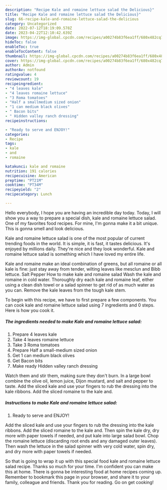 ```yaml
---
description: "Recipe Kale and romaine lettuce salad the Delicious}"
title: "Recipe Kale and romaine lettuce salad the Delicious}"
slug: 66-recipe-kale-and-romaine-lettuce-salad-the-delicious
category: Uncategorized
date: 2022-07-12T18:19:09.578Z
date: 2023-04-22T12:10:42.639Z
image: https://img-global.cpcdn.com/recipes/a00274b83f6ea1ff/680x482cq70/kale-and-romaine-lettuce-salad-recipe-main-photo.jpg
hideToc: false
enableToc: true
enableTocContent: false
thumbnail: https://img-global.cpcdn.com/recipes/a00274b83f6ea1ff/680x482cq70/kale-and-romaine-lettuce-salad-recipe-main-photo.jpg
cover: https://img-global.cpcdn.com/recipes/a00274b83f6ea1ff/680x482cq70/kale-and-romaine-lettuce-salad-recipe-main-photo.jpg
author: Admin
authorAv: notfound
ratingvalue: 4
reviewcount: 19
recipeingredient:
- "4 leaves kale"
- "4 leaves romaine lettuce"
- "3 Roma tomatoes"
- "Half a smallmedium sized onion"
- "1 can medium black olives"
- " Bacon bits"
- " Hidden valley ranch dressing"
recipeinstructions:

- "Ready to serve and ENJOY!"
categories:
- Recipe
tags:
- kale
- and
- romaine

katakunci: kale and romaine 
nutrition: 191 calories
recipecuisine: American
preptime: "PT21M"
cooktime: "PT34M"
recipeyield: "2"
recipecategory: Lunch

---
```



Hello everybody, I hope you are having an incredible day today. Today, I will show you a way to prepare a special dish, kale and romaine lettuce salad. One of my favorites food recipes. For mine, I'm gonna make it a bit unique. This is gonna smell and look delicious.

Kale and romaine lettuce salad is one of the most popular of current trending foods in the world. It is simple, it is fast, it tastes delicious. It's enjoyed by millions daily. They're nice and they look wonderful. Kale and romaine lettuce salad is something which I have loved my entire life.

Kale and romaine make an ideal combination of greens, but all romaine or all kale is fine: just stay away from tender, wilting leaves like mesclun and Bibb lettuce. Salt Pepper How to make kale and romaine salad Wash the kale and romaine in cold water. Thoroughly dry each kale and romaine leaf, either using a clean dish towel or a salad spinner to get rid of as much water as you can. Remove the kale leaves from the tough kale stem.


To begin with this recipe, we have to first prepare a few components. You can cook kale and romaine lettuce salad using 7 ingredients and 0 steps. Here is how you cook it.

<!--inarticleads1-->

##### The ingredients needed to make Kale and romaine lettuce salad:

1. Prepare 4 leaves kale
1. Take 4 leaves romaine lettuce
1. Take 3 Roma tomatoes
1. Prepare Half a small-medium sized onion
1. Get 1 can medium black olives
1. Get  Bacon bits
1. Make ready  Hidden valley ranch dressing


Watch them and stir them, making sure they don&#39;t burn. In a large bowl combine the olive oil, lemon juice, Dijon mustard, and salt and pepper to taste. Add the sliced kale and use your fingers to rub the dressing into the kale ribbons. Add the sliced romaine to the kale and. 

<!--inarticleads2-->

##### Instructions to make Kale and romaine lettuce salad:


1. Ready to serve and ENJOY!

Add the sliced kale and use your fingers to rub the dressing into the kale ribbons. Add the sliced romaine to the kale and. Then spin the kale dry, dry more with paper towels if needed, and put kale into large salad bowl. Chop the romaine lettuce (discarding root ends and any damaged outer leaves). Then wash the lettuce in the salad spinner with very cold water, spin dry, and dry more with paper towels if needed. 

So that is going to wrap it up with this special food kale and romaine lettuce salad recipe. Thanks so much for your time. I'm confident you can make this at home. There is gonna be interesting food at home recipes coming up. Remember to bookmark this page in your browser, and share it to your family, colleague and friends. Thank you for reading. Go on get cooking!
